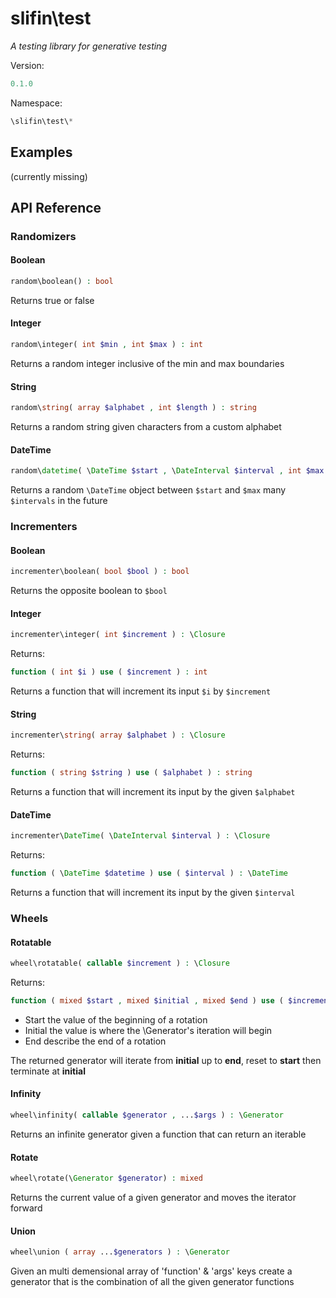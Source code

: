 # slifin\test
_A testing library for generative testing_

Version:
```php
0.1.0
```

Namespace:

```php
\slifin\test\*
```

## Examples
(currently missing)

## API Reference

### Randomizers

#### Boolean
```php
random\boolean() : bool
```
Returns true or false
#### Integer
```php
random\integer( int $min , int $max ) : int
```
Returns a random integer inclusive of the min and max boundaries
#### String
```php
random\string( array $alphabet , int $length ) : string
```
Returns a random string given characters from a custom alphabet
#### DateTime
```php
random\datetime( \DateTime $start , \DateInterval $interval , int $max ) : \DateTime
```
Returns a random ```\DateTime``` object between ```$start``` and ```$max``` many ```$intervals``` in the future
### Incrementers

#### Boolean
```php
incrementer\boolean( bool $bool ) : bool
```
Returns the opposite boolean to ```$bool```
#### Integer
```php
incrementer\integer( int $increment ) : \Closure
```
Returns:
```php
function ( int $i ) use ( $increment ) : int
```
Returns a function that will increment its input ```$i``` by ```$increment```
#### String
```php
incrementer\string( array $alphabet ) : \Closure
```
Returns:
```php
function ( string $string ) use ( $alphabet ) : string
```
Returns a function that will increment its input by the given ```$alphabet```
#### DateTime
```php
incrementer\DateTime( \DateInterval $interval ) : \Closure
```
Returns:
```php
function ( \DateTime $datetime ) use ( $interval ) : \DateTime
```
Returns a function that will increment its input by the given ```$interval```

### Wheels

#### Rotatable
```php
wheel\rotatable( callable $increment ) : \Closure
```
Returns:
```php
function ( mixed $start , mixed $initial , mixed $end ) use ( $increment ) : \Generator
```
- Start the value of the beginning of a rotation
- Initial the value is where the \Generator's iteration will begin
- End describe the end of a rotation

The returned generator will iterate from **initial** up to **end**, reset to **start** then terminate at **initial**
#### Infinity
```php
wheel\infinity( callable $generator , ...$args ) : \Generator
```
Returns an infinite generator given a function that can return an iterable
#### Rotate
```php
wheel\rotate(\Generator $generator) : mixed
```
Returns the current value of a given generator and moves the iterator forward

#### Union
```php
wheel\union ( array ...$generators ) : \Generator
```
Given an multi demensional array of 'function' & 'args' keys create a generator
that is the combination of all the given generator functions
